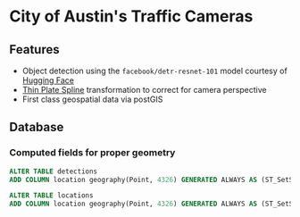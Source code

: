 # City of Austin's Traffic Cameras

## Features

- Object detection using the `facebook/detr-resnet-101` model courtesy of [Hugging Face](https://huggingface.co/facebook/detr-resnet-101)
- [Thin Plate Spline](https://en.wikipedia.org/wiki/Thin_plate_spline) transformation to correct for camera perspective
- First class geospatial data via postGIS

## Database

### Computed fields for proper geometry

```sql
ALTER TABLE detections
ADD COLUMN location geography(Point, 4326) GENERATED ALWAYS AS (ST_SetSRID(ST_MakePoint(longitude, latitude), 4326)) STORED;

ALTER TABLE locations
ADD COLUMN location geography(Point, 4326) GENERATED ALWAYS AS (ST_SetSRID(ST_MakePoint(longitude, latitude), 4326)) STORED;
```

